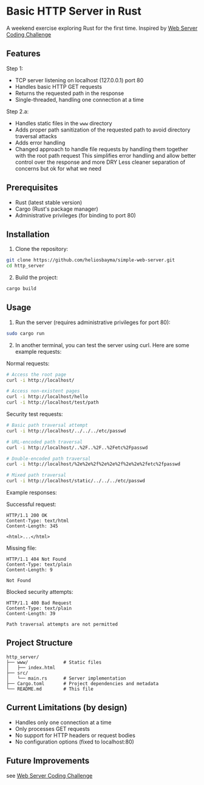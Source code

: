 # Basic HTTP Server in Rust

A weekend exercise exploring Rust for the first time.
Inspired by [Web Server Coding Challenge](https://codingchallenges.fyi/challenges/challenge-webserver/)

## Features

Step 1:

- TCP server listening on localhost (127.0.0.1) port 80
- Handles basic HTTP GET requests
- Returns the requested path in the response
- Single-threaded, handling one connection at a time

Step 2.a:

- Handles static files in the `www` directory
- Adds proper path sanitization of the requested path to avoid directory traversal attacks
- Adds error handling
- Changed approach to handle file requests by handling them together with the root path request
  This simplifies error handling and allow better control over the response and more DRY
  Less cleaner separation of concerns but ok for what we need


## Prerequisites

- Rust (latest stable version)
- Cargo (Rust's package manager)
- Administrative privileges (for binding to port 80)

## Installation

1. Clone the repository:

```bash
git clone https://github.com/heliosbayma/simple-web-server.git
cd http_server
```

2. Build the project:

```bash
cargo build
```

## Usage

1. Run the server (requires administrative privileges for port 80):

```bash
sudo cargo run
```

2. In another terminal, you can test the server using curl. Here are some example requests:

Normal requests:
```bash
# Access the root page
curl -i http://localhost/

# Access non-existent pages
curl -i http://localhost/hello
curl -i http://localhost/test/path
```

Security test requests:
```bash
# Basic path traversal attempt
curl -i http://localhost/../../../etc/passwd

# URL-encoded path traversal
curl -i http://localhost/..%2F..%2F..%2Fetc%2Fpasswd

# Double-encoded path traversal
curl -i http://localhost/%2e%2e%2f%2e%2e%2f%2e%2e%2fetc%2fpasswd

# Mixed path traversal
curl -i http://localhost/static/../../../etc/passwd
```

Example responses:

Successful request:
```text
HTTP/1.1 200 OK
Content-Type: text/html
Content-Length: 345

<html>...</html>
```

Missing file:
```text
HTTP/1.1 404 Not Found
Content-Type: text/plain
Content-Length: 9

Not Found
```

Blocked security attempts:
```text
HTTP/1.1 400 Bad Request
Content-Type: text/plain
Content-Length: 39

Path traversal attempts are not permitted
```

## Project Structure

```text
http_server/
├── www/             # Static files
│   ├── index.html
├── src/
│   └── main.rs      # Server implementation
├── Cargo.toml       # Project dependencies and metadata
└── README.md        # This file
```

## Current Limitations (by design)

- Handles only one connection at a time
- Only processes GET requests
- No support for HTTP headers or request bodies
- No configuration options (fixed to localhost:80)

## Future Improvements

see [Web Server Coding Challenge](https://codingchallenges.fyi/challenges/challenge-webserver/)
